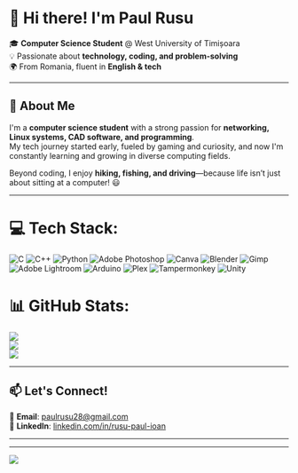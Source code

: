 # 👋 Hi there! I'm Paul Rusu  
🎓 **Computer Science Student** @ West University of Timișoara  
💡 Passionate about **technology, coding, and problem-solving**  
🌍 From Romania, fluent in **English & tech**  

---

## 🚀 About Me  
I'm a **computer science student** with a strong passion for **networking, Linux systems, CAD software, and programming**.  
My tech journey started early, fueled by gaming and curiosity, and now I'm constantly learning and growing in diverse computing fields.  

Beyond coding, I enjoy **hiking, fishing, and driving**—because life isn’t just about sitting at a computer! 😃  

---


# 💻 Tech Stack:
![C](https://img.shields.io/badge/c-%2300599C.svg?style=for-the-badge&logo=c&logoColor=white) ![C++](https://img.shields.io/badge/c++-%2300599C.svg?style=for-the-badge&logo=c%2B%2B&logoColor=white) ![Python](https://img.shields.io/badge/python-3670A0?style=for-the-badge&logo=python&logoColor=ffdd54) ![Adobe Photoshop](https://img.shields.io/badge/adobe%20photoshop-%2331A8FF.svg?style=for-the-badge&logo=adobe%20photoshop&logoColor=white) ![Canva](https://img.shields.io/badge/Canva-%2300C4CC.svg?style=for-the-badge&logo=Canva&logoColor=white) ![Blender](https://img.shields.io/badge/blender-%23F5792A.svg?style=for-the-badge&logo=blender&logoColor=white) ![Gimp](https://img.shields.io/badge/Gimp-657D8B?style=for-the-badge&logo=gimp&logoColor=FFFFFF) ![Adobe Lightroom](https://img.shields.io/badge/Adobe%20Lightroom-31A8FF.svg?style=for-the-badge&logo=Adobe%20Lightroom&logoColor=white) ![Arduino](https://img.shields.io/badge/-Arduino-00979D?style=for-the-badge&logo=Arduino&logoColor=white) ![Plex](https://img.shields.io/badge/plex-%23E5A00D.svg?style=for-the-badge&logo=plex&logoColor=white) ![Tampermonkey](https://img.shields.io/badge/tampermonkey-%2300485B.svg?style=for-the-badge&logo=tampermonkey&logoColor=white) ![Unity](https://img.shields.io/badge/unity-%23000000.svg?style=for-the-badge&logo=unity&logoColor=white)
# 📊 GitHub Stats:
![](https://github-readme-stats.vercel.app/api?username=Paull007&theme=radical&hide_border=false&include_all_commits=false&count_private=false)<br/>
![](https://nirzak-streak-stats.vercel.app/?user=Paull007&theme=radical&hide_border=false)<br/>
![](https://github-readme-stats.vercel.app/api/top-langs/?username=Paull007&theme=radical&hide_border=false&include_all_commits=false&count_private=false&layout=compact)

---

## 📫 Let's Connect!  
📧 **Email**: [paulrusu28@gmail.com](mailto:paulrusu28@gmail.com)  
💼 **LinkedIn**: [linkedin.com/in/rusu-paul-ioan](https://www.linkedin.com/in/rusu-paul-ioan-1bb4762a3/)  

---

---
[![](https://visitcount.itsvg.in/api?id=Paull007&icon=0&color=0)](https://visitcount.itsvg.in)

<!-- Proudly created with GPRM ( https://gprm.itsvg.in ) -->
